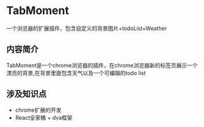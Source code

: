 # TabMoment
一个浏览器的扩展插件，包含自定义的背景图片+todoList+Weather

内容简介
-------

TabMoment是一个chrome浏览器的插件，在chrome浏览器新的标签页展示一个漂亮的背景,在背景里面包含天气以及一个可编辑的todo list

涉及知识点
---------

* chrome扩展的开发
* React全家桶 + dva框架

